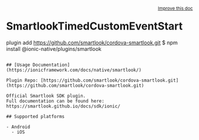 <a style="float:right;font-size:12px;" href="http://github.com/danielsogl/awesome-cordova-plugins/edit/master/src/@awesome-cordova-plugins/plugins/smartlook/index.ts#L140">
  Improve this doc
</a>

# SmartlookTimedCustomEventStart
plugin add https://github.com/smartlook/cordova-smartlook.git
$ npm install @ionic-native/plugins/smartlook
```

## [Usage Documentation](https://ionicframework.com/docs/native/smartlook/)

Plugin Repo: [https://github.com/smartlook/cordova-smartlook.git](https://github.com/smartlook/cordova-smartlook.git)

Official Smartlook SDK plugin.
Full documentation can be found here: https://smartlook.github.io/docs/sdk/ionic/

## Supported platforms

- Android
  - iOS
  


